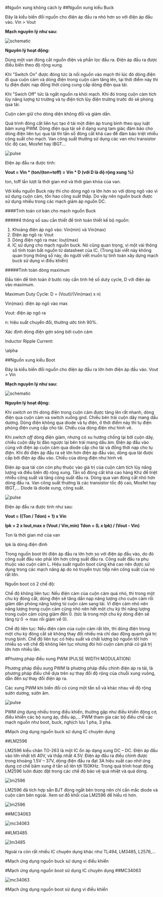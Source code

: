 #Nguồn xung không cách ly
##Nguồn xung kiểu Buck

Đây là kiểu biến đổi nguồn cho điện áp đầu ra nhỏ hơn so với điện áp đầu vào. Vin > Vout

**Mạch nguyên lý như sau:**


![schematic](img/SWITCHING/schematic-buck-regulator.png)


**Nguyên lý hoạt động:**

Dùng một van đóng cắt nguồn điện và phần lọc đầu ra. Điện áp đầu ra được điều biến theo độ rộng xung. 

Khi "Switch On" được đóng tức là nối nguồn vào mạch thì lúc đó dòng điện đi qua cuộn cảm và dòng điện trong cuộn cảm tăng lên, tại thời điểm này thì tụ điện được nạp đồng thời cũng cung cấp dòng điện qua tải. 

Khi "Swich Off" tức là ngắt nguồn ra khỏi mạch. Khi đó trong cuộn cảm tích lũy năng lượng từ trường và tụ điện tích lũy điện trường trước đó sẽ phóng qua tải.

Cuộn cảm giữ cho dòng diện không đổi và giảm dần. 

Quá trình đóng cắt liên tục tạo ở tải một điện áp trung bình theo quy luật băm xung PWM. Dòng điện qua tải sẽ ở dạng xung tam giác đảm bảo cho dòng điện liên tục qua tải thì tần số đóng cắt khá cao để đảm bảo triệt nhiễu công suất cho mạch. Van công suất thường sử dụng các van như transistor tốc độ cao, Mosfet hay IBGT...

![pulse](img/SWITCHING/pulse-buck.png)

Điện áp đầu ra được tính:

__Vout = Vin * (ton/(ton+toff) = Vin * D (với D là độ rộng xung %)__



ton, toff lần lượt là thời gian mở và thời gian khóa của van.

Với kiểu nguồn Buck này thì cho dòng ngõ ra lớn hơn so với dòng ngõ vào vì sử dụng cuộn cảm, tổn hao công suất thấp. Do vậy nên nguồn buck được sử dụng nhiều trong các mạch giảm áp nguồn DC.

####Tính toán cơ bản cho mạch nguồn Buck

#####4 thông số sau cần thiết để tính toán thiết kế bộ nguồn:

1. Khoảng điện áp ngõ vào: Vin(min) và Vin(max)
2. Điện áp ngõ ra: Vout
3. Dòng điện ngõ ra max: Iout(max)
4. IC sử dụng cho mạch nguồn buck. Nó cũng quan trọng, vì một vài thông số tính toán bắt nguồn từ datasheet của IC. (Trong bài viết này không quan trọng thông số này, do người viết muốn tự tính toán xây dựng mạch buck sử dụng vi điều khiển)

#####Tính toán dòng maximum

Đầu tiên để tính toán ở bước này cần tính hệ số duty cycle, D với điện áp vào maximum.

Maximum Duty Cycle: D = (Vout)/(Vin(max) x n)

Vin(max): điện áp ngõ vào max

Vout: điện áp ngõ ra

n: hiệu suất chuyển đổi, thường ước tính 90%.

Xác định dòng điện gợn sóng bởi cuộn cảm 

Inductor Ripple Current: 

\alpha

##Nguồn xung kiểu Boot

Đây là kiểu biến đổi nguồn cho điện áp đầu ra lớn hơn điện áp đầu vào. Vout > Vin

**Mạch nguyên lý như sau:**

![schematic](img/SWITCHING/schematic-boot-regulator.png)

**Nguyên lý hoạt động:**

Khi *switch on* thì dòng điện trong cuộn cảm được tăng lên rất nhanh, dòng điện qua cuộn cảm va switch xuống gnd. Chiều bên trái cuộn dây mang dấu dương. Dòng điện không qua diode và tụ điện, ở thời điểm này thì tụ điện phóng điện cung cấp cho tải. Chiều của dòng điện như hình vẽ.

Khi *switch off* dòng điện giảm, nhưng có xu hướng chống lại bởi cuộn dây, chiều cuộn dây bị đảo ngược lại bên trái mang dấu âm. Điện áp đầu vào cùng với điện áp cuộn cảm qua diode cấp cho tải và đồng thời nạp cho tụ điện. Khi đó điện áp đầu ra sẽ lớn hơn điện áp đầu vào, dòng qua tải được cấp bởi điện áp đầu vào. Chiều của dòng điện như hình vẽ.

Điện áp qua tải còn còn phụ thuộc vào giá trị của cuộn cảm tích lũy năng lượng và điều biến độ rộng xung. Tần số đóng cắt khá cao hàng Khz để triệt nhiễu công suất và tăng công suất đầu ra. Dòng qua van đóng cắt nhỏ hơn dòng đầu ra. Van công suất thường là các transistor tốc độ cao, Mosfet hay IBGT,... Diode là diode xung, công suất.

![pulse](img/SWITCHING/pulse-boot.png)

Điện áp đầu ra được tính như sau:

__Vout = ((Ton / Tdon) + 1) x Vin__

__Ipk = 2 x Iout,max x (Vout / Vin,min)__
__Tdon = (L x Ipk) / (Vout - Vin)__

Ton là thời gian mở của van

Ipk là dòng điện đỉnh

Trong nguồn boot thì điện áp đầu ra lớn hơn so với điện áp đầu vào, do đó công suất đầu vào phải lớn hơn công suất đầu ra. Công suất đầu ra phụ thuộc vào cuộn cảm L. Hiệu suất nguồn boot cũng khá cao nên được sử dụng trong các mạch nâng áp do nó truyền trực tiếp nên công suất của nó rất lớn. 

Nguồn boot có 2 chế độ: 

Chế độ không liên tục: Nếu điện cảm của cuộn cảm quá nhỏ, thì trong một chu kỳ đóng cắt, dòng điện sẽ tăng dần nạp năng lượng cho cuộn cảm rồi giảm dần phóng năng lượng từ cuộn cảm sang tải. Vì điện cảm nhỏ nên năng lượng trong cuộn cảm cũng nhỏ nên hết một chu kỳ thì năng lượng trong cuộn cảm cũng giảm đến 0. (tức là trong một chu kỳ dòng điện sẽ tăng từ 0 -> max rồi giảm về 0).

Chế độ liên tục: Nếu điện cảm của cuộn cảm rất lớn, thì dòng điện trong một chu kỳ đóng cắt sẽ không thay đổi nhiều mà chỉ dao động quanh giá trị trung bình. Chế độ liên tục có hiệu suất và chất lượng bộ nguồn tốt hơn nhiều so với chế độ không liên tục nhưng đòi hỏi cuộn cảm phải có giá trị lớn hơn nhiều lần. 

#Phương pháp điều xung PWM (PULSE WIDTH MODULATION)

Phương pháp điều xung PWM là phương pháp điều chỉnh điện áp ra tải, là phương pháp điều chế dựa trên sự thay đổi độ rộng của chuỗi xung vuông, dẫn đến sự thay đổi điện áp ra. 

Các xung PWM khi biến đổi có cùng một tần số và khác nhau về độ rộng sườn dương, sườn âm.


![pulse](img/SWITCHING/pulse-pwm.png)

PWM ứng dụng nhiều trong điều khiển, thường gặp như điều khiển động cơ, điều khiển các bộ xung áp, điều áp,... PWM tham gia các bộ điều chế các mạch nguồn như boot, buck, nghịch lưu 1 pha, 3 pha.

 
#Mạch ứng dụng nguồn buck sử dụng IC chuyên dụng

##LM2596

LM2596 kiểu chân TO-263 là một IC ổn áp dạng xung DC – DC. Điện áp đầu vào lớn nhất tới 40V, và thấp nhất 4.5V. Điện áp đầu ra điều chỉnh được trong khoảng 1.5V – 37V, dòng điện đầu ra đạt 3A hiệu xuất cao nhờ ứng dụng cơ chế băm xung ở tần số lên tới 150KHz. Trong quá trình hoạt động LM2596 luôn được đặt trong các chế độ bảo vệ quá nhiệt và quá dòng.

![lm2596](img/SWITCHING/LM2596-on-ap-5V.png)

LM2596 đã tích hợp sẵn BJT đóng ngắt bên trong nên chỉ cần mắc diode và cuộn cảm bên ngoài. Xem sơ đồ khối của LM2596 để hiểu rõ hơn.

![lm2596](img/SWITCHING/block-lm2596.png)

##MC34063

![mc34063](img/SWITCHING/mc34063-buck.png)

##LM3485

![lm3485](img/SWITCHING/lm3485.png)

Ngoài ra còn rất nhiều IC chuyên dụng khác như TL494, LM3485, L2576,...

#Mạch ứng dụng nguồn buck sử dụng vi điều khiển

#Mạch ứng dụng nguồn boot sử dụng IC chuyên dụng
##MC34063

![mc34063](img/SWITCHING/mc34063-boot.png)

#Mạch ứng dụng nguồn boot sử dụng vi điều khiển